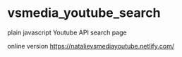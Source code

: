 # vsmedia_youtube_search
plain javascript Youtube API search page

online version
https://natalievsmediayoutube.netlify.com/


